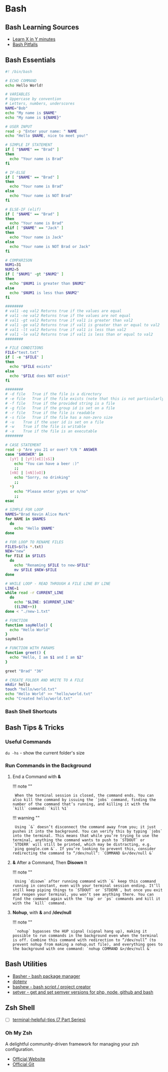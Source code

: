 # Bash

## Bash Learning Sources

+ [Learn X in Y minutes](https://learnxinyminutes.com/docs/bash/)
+ [Bash Pitfalls](https://mywiki.wooledge.org/BashPitfalls)

## Bash Essentials

```bash
#! /bin/bash

# ECHO COMMAND
echo Hello World!

# VARIABLES
# Uppercase by convention
# Letters, numbers, underscores
NAME="Bob"
echo "My name is $NAME"
echo "My name is ${NAME}"

# USER INPUT
read -p "Enter your name: " NAME
echo "Hello $NAME, nice to meet you!"

# SIMPLE IF STATEMENT
if [ "$NAME" == "Brad" ]
then
  echo "Your name is Brad"
fi

# IF-ELSE
if [ "$NAME" == "Brad" ]
then
  echo "Your name is Brad"
else
  echo "Your name is NOT Brad"
fi

# ELSE-IF (elif)
if [ "$NAME" == "Brad" ]
then
  echo "Your name is Brad"
elif [ "$NAME" == "Jack" ]
then
  echo "Your name is Jack"
else
  echo "Your name is NOT Brad or Jack"
fi

# COMPARISON
NUM1=31
NUM2=5
if [ "$NUM1" -gt "$NUM2" ]
then
  echo "$NUM1 is greater than $NUM2"
else
  echo "$NUM1 is less than $NUM2"
fi

########
# val1 -eq val2 Returns true if the values are equal
# val1 -ne val2 Returns true if the values are not equal
# val1 -gt val2 Returns true if val1 is greater than val2
# val1 -ge val2 Returns true if val1 is greater than or equal to val2
# val1 -lt val2 Returns true if val1 is less than val2
# val1 -le val2 Returns true if val1 is less than or equal to val2
########

# FILE CONDITIONS
FILE="test.txt"
if [ -e "$FILE" ]
then
  echo "$FILE exists"
else
  echo "$FILE does NOT exist"
fi

########
# -d file   True if the file is a directory
# -e file   True if the file exists (note that this is not particularly portable, thus -f is generally used)
# -f file   True if the provided string is a file
# -g file   True if the group id is set on a file
# -r file   True if the file is readable
# -s file   True if the file has a non-zero size
# -u    True if the user id is set on a file
# -w    True if the file is writable
# -x    True if the file is an executable
########

# CASE STATEMENT
read -p "Are you 21 or over? Y/N " ANSWER
case "$ANSWER" in
  [yY] | [yY][eE][sS])
    echo "You can have a beer :)"
    ;;
  [nN] | [nN][oO])
    echo "Sorry, no drinking"
    ;;
  *)
    echo "Please enter y/yes or n/no"
    ;;
esac

# SIMPLE FOR LOOP
NAMES="Brad Kevin Alice Mark"
for NAME in $NAMES
  do
    echo "Hello $NAME"
done

# FOR LOOP TO RENAME FILES
FILES=$(ls *.txt)
NEW="new"
for FILE in $FILES
  do
    echo "Renaming $FILE to new-$FILE"
    mv $FILE $NEW-$FILE
done

# WHILE LOOP - READ THROUGH A FILE LINE BY LINE
LINE=1
while read -r CURRENT_LINE
  do
    echo "$LINE: $CURRENT_LINE"
    ((LINE++))
done < "./new-1.txt"

# FUNCTION
function sayHello() {
  echo "Hello World"
}
sayHello

# FUNCTION WITH PARAMS
function greet() {
  echo "Hello, I am $1 and I am $2"
}

greet "Brad" "36"

# CREATE FOLDER AND WRITE TO A FILE
mkdir hello
touch "hello/world.txt"
echo "Hello World" >> "hello/world.txt"
echo "Created hello/world.txt"
```

### Bash Shell Shortcuts

<object data="./bash-shortcuts.pdf" type="application/pdf" class="pdf"></object>

## Bash Tips & Tricks

### Useful Commands

`du -hs` - show the current folder's size

### Run Commands in the Background

1. End a Command with **&**

    !!! note ""

        When the terminal session is closed, the command ends. You can also kill the command by issuing the `jobs` command, finding the number of the command that’s running, and killing it with the `kill` command: `kill %1`

    !!! warning ""

        Using `&` doesn’t disconnect the command away from you; it just pushes it into the background. You can verify this by typing `jobs` into the terminal. This means that while you’re trying to use the terminal, anything the command wants to push to `STDOUT` or `STDERR` will still be printed, which may be distracting, e.g. `ping google.com &`. If you’re looking to prevent this, consider redirecting the command to “/dev/null”: `COMMAND &>/dev/null &`

2. **&** After a Command, Then **Disown** It

    !!! note ""

        Using `disown` after running command with `&` keep this command running in constant, even with your terminal session ending. It’ll still keep piping things to `STDOUT` or `STDERR`, but once you exit and reopen your terminal, you won’t see anything there. You can find the command again with the `top` or `ps` commands and kill it with the `kill` command.

3. **Nohup**, with **&** and **/dev/null**

    !!! note ""

        `nohup` bypasses the HUP signal (signal hang up), making it possible to run commands in the background even when the terminal is off. Combine this command with redirection to “/dev/null” (to prevent nohup from making a nohup.out file), and everything goes to the background with one command: `nohup COMMAND &>/dev/null &`

## Bash Utilities

+ [Basher - bash package manager](https://www.basher.it/)
+ [dotenv](https://github.com/bashup/dotenv)
+ [bashew - bash script / project creator](https://github.com/pforret/bashew)
+ [setver - get and set semver versions for php, node, github and bash](https://github.com/pforret/setver)

## Zsh Shell

+ [ ] [terminal-helpful-tips (7 Part Series)](https://dev.to/equiman/reveal-the-command-behind-an-alias-with-zsh-4d96)

### Oh My Zsh

A delightful community-driven framework for managing your zsh configuration.

+ [Official Website](https://ohmyz.sh/)
+ [Official Git](https://github.com/ohmyzsh)
